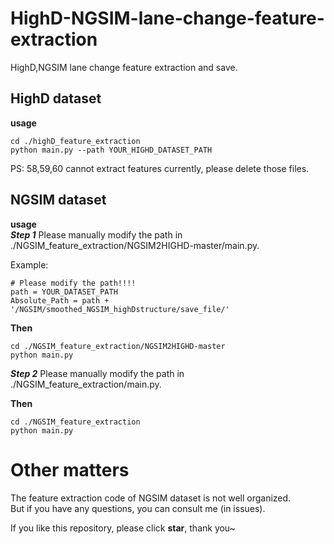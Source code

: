 # HighD-NGSIM-lane-change-feature-extraction
HighD,NGSIM lane change feature extraction and save.  

## HighD dataset
**usage**   
```
cd ./highD_feature_extraction  
python main.py --path YOUR_HIGHD_DATASET_PATH
```
PS: 58,59,60 cannot extract features currently, please delete those files.  

## NGSIM dataset
**usage**   
***Step 1*** Please manually modify the path in ./NGSIM_feature_extraction/NGSIM2HIGHD-master/main.py.

Example:  
```
# Please modify the path!!!!
path = YOUR_DATASET_PATH
Absolute_Path = path + '/NGSIM/smoothed_NGSIM_highDstructure/save_file/'
```

**Then**
```
cd ./NGSIM_feature_extraction/NGSIM2HIGHD-master  
python main.py
```

***Step 2*** Please manually modify the path in ./NGSIM_feature_extraction/main.py.  

**Then**
```
cd ./NGSIM_feature_extraction  
python main.py
```

# Other matters  
The feature extraction code of NGSIM dataset is not well organized.  
But if you have any questions, you can consult me (in issues).  

If you like this repository, please click **star**, thank you~